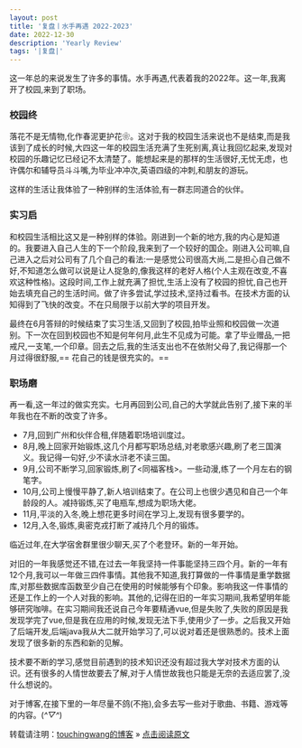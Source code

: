 ```yaml
---
layout: post
title: '复盘丨水手再遇 2022-2023'
date: 2022-12-30
description: 'Yearly Review'
tags: '|复盘|'
--- 
```


  这一年总的来说发生了许多的事情。水手再遇,代表着我的2022年。这一年,我离开了校园,来到了职场。

### 校园终

落花不是无情物,化作春泥更护花❀。这对于我的校园生活来说也不是结束,而是我该到了成长的时候,大四这一年的校园生活充满了生死别离,真让我回忆起来,发现对校园的乐趣记忆已经记不太清楚了。能想起来是的那样的生活很好,无忧无虑，也许偶尔和辅导员斗斗嘴,为毕业冲冲次,英语四级的冲刺,和朋友的游玩。

这样的生活让我体验了一种别样的生活体验,有一群志同道合的伙伴。

### 实习启

和校园生活相比这又是一种别样的体验。刚进到一个新的地方,我的内心是知道的。我要进入自己人生的下一个阶段,我来到了一个较好的国企。刚进入公司嘛,自己进入之后对公司有了几个自己的看法:一是感觉公司很高大尚,二是担心自己做不好,不知道怎么做可以说是让人捉急的,像我这样的老好人格(个人主观在改变,不喜欢这种性格)。这段时间,工作上就充满了担忧,生活上没有了校园的担忧,自己也开始去填充自己的生活时间。做了许多尝试,学过技术,坚持过看书。在技术方面的认知得到了飞快的改变。不在只局限于以前大学的项目开发。

最终在6月答辩的时候结束了实习生活,又回到了校园,拍毕业照和校园做一次道别。下一次在回到校园也不知是何年何月,此生不见成为可能。拿了毕业赠品,一把戒尺,一支笔,一个印章。回去之后,我的生活支出也不在依附父母了,我记得那一个月过得很舒服,== 花自己的钱是很充实的。==

### 职场磨

再一看,这一年过的做实充实。七月再回到公司,自己的大学就此告别了,接下来的半年我也在不断的改变了许多。

- 7月,回到广州和伙伴合租,伴随着职场培训度过。
- 8月,晚上回家开始锻炼,这几个月都写职场总结,对老歌感兴趣,刷了老三国演义。我记得一句好,少不读水浒老不读三国。
- 9月,公司不断学习,回家锻炼,刷了<同福客栈>。一些动漫,练了一个月左右的钢笔字。
- 10月,公司上慢慢平静了,新人培训结束了。在公司上也很少遇见和自己一个年龄段的人。减持锻炼,买了电瓶车,想成为职场大佬。
- 11月,平淡的入冬,晚上想花更多时间在学习上,发现有很多要学的。
- 12月,入冬,锻炼,奥密克戎打断了减持几个月的锻炼。

临近过年,在大学宿舍群里很少聊天,买了个老登环。新的一年开始。

对旧的一年我感觉还不错,在过去一年我坚持一件事能坚持三四个月。新的一年有12个月,我可以一年做三四件事情。其他我不知道,我打算做的一件事情是重学数据库,对那些数据库函数至少自己在使用的时候能够有个印象。影响我这一件事情的还是工作上的一个人对我的影响。其他的,记得在旧的一年实习期间,我希望明年能够研究咖啡。在实习期间我还说自己今年要精通vue,但是失败了,失败的原因是我发现学完了vue,但是我在应用的时候,发现无法下手,使用少了一步。之后我又开始了后端开发,后端java我从大二就开始学习了,可以说对着还是很熟悉的。技术上面发现了很多新的东西和新的见解。

技术要不断的学习,感觉目前遇到的技术知识还没有超过我大学对技术方面的认识。还有很多的人情世故要去了解,对于人情世故我也只能是无奈的去适应罢了,没什么想说的。

对于博客,在接下里的一年尽量不鸽(不拖),会多去写一些对于歌曲、书籍、游戏等的内容。(*^▽^*)
<br>

转载请注明：[touchingwang的博客](http://touchingwang.github.io) » [点击阅读原文](http://https://github.com/touchingwang/touchingwang.github.io/tree/master/_posts/2022-12-07-Bean&Map.md)
